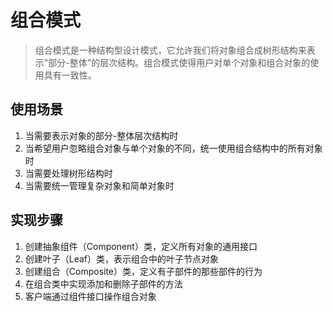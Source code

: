 # 组合模式
> 组合模式是一种结构型设计模式，它允许我们将对象组合成树形结构来表示"部分-整体"的层次结构。组合模式使得用户对单个对象和组合对象的使用具有一致性。

## 使用场景
1. 当需要表示对象的部分-整体层次结构时
2. 当希望用户忽略组合对象与单个对象的不同，统一使用组合结构中的所有对象时
3. 当需要处理树形结构时
4. 当需要统一管理复杂对象和简单对象时

## 实现步骤
1. 创建抽象组件（Component）类，定义所有对象的通用接口
2. 创建叶子（Leaf）类，表示组合中的叶子节点对象
3. 创建组合（Composite）类，定义有子部件的那些部件的行为
4. 在组合类中实现添加和删除子部件的方法
5. 客户端通过组件接口操作组合对象 